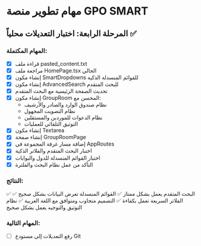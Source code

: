 # مهام تطوير منصة GPO SMART

## المرحلة الرابعة: اختبار التعديلات محلياً ✅

### المهام المكتملة:
- [x] قراءة ملف pasted_content.txt
- [x] مراجعة ملف HomePage.tsx الحالي
- [x] إنشاء مكون SmartDropdowns للقوائم المنسدلة الذكية
- [x] إنشاء مكون AdvancedSearch للبحث المتقدم
- [x] تحديث الصفحة الرئيسية مع البحث المتقدم
- [x] إنشاء مكون GroupRoom المحسن مع:
  - نظام صندوق الوارد والصادر والأرشيف
  - نظام التصويت المجهول
  - نظام الدعوات للموردين والمستقلين
  - التوثيق التلقائي للعمليات
- [x] إنشاء مكون Textarea
- [x] إنشاء صفحة GroupRoomPage
- [x] إضافة مسار غرفة المجموعة في AppRoutes
- [x] اختبار البحث المتقدم والفلاتر الذكية
- [x] اختبار القوائم المنسدلة للدول والبوابات
- [x] التأكد من عمل نظام البحث والفلترة

### النتائج:
✅ البحث المتقدم يعمل بشكل ممتاز
✅ القوائم المنسدلة تعرض البيانات بشكل صحيح
✅ الفلاتر السريعة تعمل بكفاءة
✅ التصميم متجاوب ومتوافق مع اللغة العربية
✅ نظام التوثيق والتوجيه يعمل بشكل صحيح

### المهام التالية:
- [ ] رفع التعديلات إلى مستودع Git

